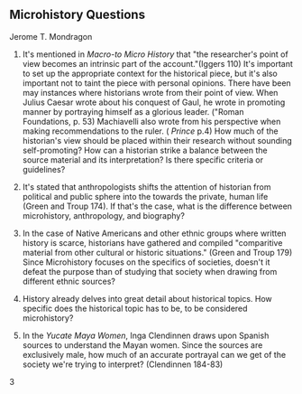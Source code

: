 ## Microhistory Questions
Jerome T. Mondragon

1. It's mentioned in _Macro-to Micro History_ that "the researcher's point of view becomes an intrinsic part of the account."(Iggers 110) It's important to set up the appropriate context for the historical piece, but it's also important not to taint the piece with personal opinions. There have been may instances where historians wrote from their point of view. When Julius Caesar wrote about his conquest of Gaul, he wrote in promoting manner by portraying himself as a glorious leader.  ("Roman Foundations, p. 53) Machiavelli also wrote from his perspective when making recommendations to the ruler. ( _Prince_ p.4) How much of the historian's view should be placed within their research without sounding self-promoting? How can a historian strike a balance between the source material and its interpretation? Is there specific criteria or guidelines?

2. It's stated that anthropologists shifts the attention of historian from political and public sphere into the towards the private, human life (Green and Troup 174). If that's the case, what is the difference between microhistory, anthropology, and biography?
 
3. In the case of Native Americans and other ethnic groups where written history is scarce, historians have gathered and compiled "comparitive material from other cultural or historic situations." (Green and Troup 179) Since Microhistory focuses on the specifics of societies, doesn't it defeat the purpose than of studying that society when drawing from different ethnic sources? 

4. History already delves into great detail about historical topics. How specific does the historical topic has to be, to be considered microhistory?

5. In the _Yucate Maya Women_, Inga Clendinnen draws upon Spanish sources to understand the Mayan women. Since the sources are exclusively male, how much of an accurate portrayal can we get of the society we're trying to interpret? (Clendinnen 184-83)
  
3

